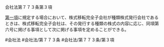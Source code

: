 会社法第７７３条第３項

[第一項](会社法＿＿＿＿第７７３条第１項)に規定する場合において、株式移転完全子会社が種類株式発行会社であるときは、株式移転完全子会社は、その発行する種類の株式の内容に応じ、同項第六号に掲げる事項として次に掲げる事項を定めることができる。

#会社法
#会社法/第７７３条
#会社法/第７７３条/第３項
